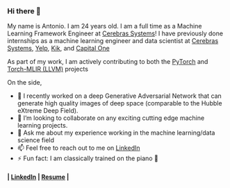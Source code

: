 ### Hi there 👋

My name is Antonio. I am 24 years old. I am a full time as a Machine
Learning Framework Engineer at [Cerebras Systems](https://www.cerebras.net/)! I
have previously done internships as a machine learning engineer and data
scientist at [Cerebras Systems](https://www.cerebras.net/),
[Yelp](https://www.linkedin.com/company/yelp-com), [Kik](https://www.kik.com/),
and [Capital One](https://www.linkedin.com/company/capital-one)

As part of my work, I am actively contributing to both the
[PyTorch](https://github.com/pytorch/pytorch) and [Torch-MLIR
(LLVM)](https://github.com/llvm/torch-mlir) projects

On the side,
- 🔭 I recently worked on a deep Generative Adversarial Network that can
  generate high quality images of deep space (comparable to the Hubble eXtreme
  Deep Field).
- 👯 I’m looking to collaborate on any exciting cutting edge machine learning
  projects.
- 💬 Ask me about my experience working in the machine learning/data science
  field
- 📫 Feel free to reach out to me on
  [LinkedIn](https://www.linkedin.com/in/antoniojkim/)
- ⚡ Fun fact: I am classically trained on the piano 🎹

#### | [LinkedIn](https://www.linkedin.com/in/antoniojkim/) | [Resume](https://github.com/antoniojkim/antoniojkim/tree/master/Resume/Resume.pdf) |


<!-- **antoniojkim/antoniojkim** is a ✨ _special_ ✨ repository because its
`README.md` (this file) appears on your GitHub profile.

Here are some ideas to get you started:

- 🔭 I’m currently working on ...
- 🌱 I’m currently learning ...
- 👯 I’m looking to collaborate on ...
- 🤔 I’m looking for help with ...
- 💬 Ask me about ...
- 📫 How to reach me: ...
- 😄 Pronouns: ...
- ⚡ Fun fact: ...  -->
